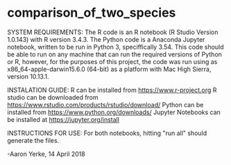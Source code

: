 # comparison_of_two_species
SYSTEM REQUIREMENTS:
The R code is an R notebook (R Studio Version 1.0.143) with R version 3.4.3.
The Python code is a Anaconda Jupyter notebook, written to be run in Python 3, speciffically 3.54.
This code should be able to run on any machine that can run the required versions of Python or R, however, for the purposes of this project, the code was run using as x86_64-apple-darwin15.6.0 (64-bit) as a platform with Mac High Sierra, version 10.13.1.

INSTALATION GUIDE:
R can be installed from https://www.r-project.org
R studio can be downloaded from https://www.rstudio.com/products/rstudio/download/
Python can be installed from https://www.python.org/downloads/
Jupyter Notebooks can be installed at https://jupyter.org/install

INSTRUCTIONS FOR USE:
For both notebooks, hitting "run all" should generate the files.

-Aaron Yerke, 14 April 2018
